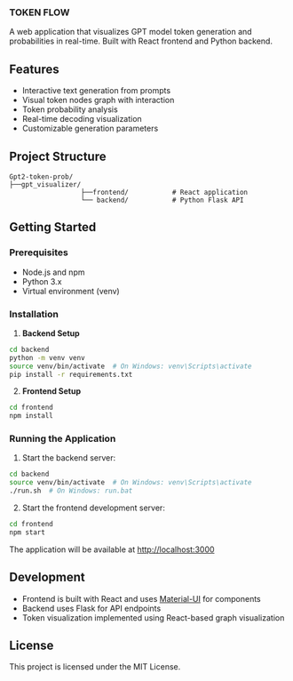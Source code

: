### TOKEN FLOW

A web application that visualizes GPT model token generation and probabilities in real-time. Built with React frontend and Python backend.

## Features

- Interactive text generation from prompts
- Visual token nodes graph with interaction 
- Token probability analysis
- Real-time decoding visualization
- Customizable generation parameters

## Project Structure

```
Gpt2-token-prob/
├──gpt_visualizer/
                  ├──frontend/           # React application
                  └── backend/           # Python Flask API

```

## Getting Started

### Prerequisites

- Node.js and npm
- Python 3.x
- Virtual environment (venv)

### Installation

1. **Backend Setup**
```sh
cd backend
python -m venv venv
source venv/bin/activate  # On Windows: venv\Scripts\activate
pip install -r requirements.txt
```

2. **Frontend Setup**
```sh
cd frontend
npm install
```

### Running the Application

1. Start the backend server:
```sh
cd backend
source venv/bin/activate  # On Windows: venv\Scripts\activate
./run.sh  # On Windows: run.bat
```

2. Start the frontend development server:
```sh
cd frontend
npm start
```

The application will be available at [http://localhost:3000](http://localhost:3000)

## Development

- Frontend is built with React and uses [Material-UI](https://mui.com/) for components
- Backend uses Flask for API endpoints
- Token visualization implemented using React-based graph visualization

## License

This project is licensed under the MIT License.
